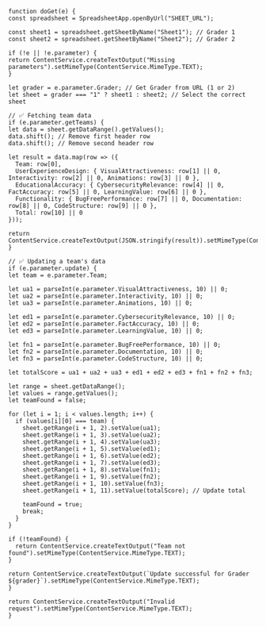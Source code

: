     function doGet(e) {
    const spreadsheet = SpreadsheetApp.openByUrl("SHEET_URL");
  
    const sheet1 = spreadsheet.getSheetByName("Sheet1"); // Grader 1
    const sheet2 = spreadsheet.getSheetByName("Sheet2"); // Grader 2

    if (!e || !e.parameter) {
    return ContentService.createTextOutput("Missing parameters").setMimeType(ContentService.MimeType.TEXT);
    }

    let grader = e.parameter.Grader; // Get Grader from URL (1 or 2)
    let sheet = grader === "1" ? sheet1 : sheet2; // Select the correct sheet

    // ✅ Fetching team data
    if (e.parameter.getTeams) {
    let data = sheet.getDataRange().getValues();
    data.shift(); // Remove first header row
    data.shift(); // Remove second header row

    let result = data.map(row => ({
      Team: row[0],
      UserExperienceDesign: { VisualAttractiveness: row[1] || 0, Interactivity: row[2] || 0, Animations: row[3] || 0 },
      EducationalAccuracy: { CybersecurityRelevance: row[4] || 0, FactAccuracy: row[5] || 0, LearningValue: row[6] || 0 },
      Functionality: { BugFreePerformance: row[7] || 0, Documentation: row[8] || 0, CodeStructure: row[9] || 0 },
      Total: row[10] || 0
    }));

    return ContentService.createTextOutput(JSON.stringify(result)).setMimeType(ContentService.MimeType.JSON);
    }

    // ✅ Updating a team's data
    if (e.parameter.update) {
    let team = e.parameter.Team;

    let ua1 = parseInt(e.parameter.VisualAttractiveness, 10) || 0;
    let ua2 = parseInt(e.parameter.Interactivity, 10) || 0;
    let ua3 = parseInt(e.parameter.Animations, 10) || 0;

    let ed1 = parseInt(e.parameter.CybersecurityRelevance, 10) || 0;
    let ed2 = parseInt(e.parameter.FactAccuracy, 10) || 0;
    let ed3 = parseInt(e.parameter.LearningValue, 10) || 0;

    let fn1 = parseInt(e.parameter.BugFreePerformance, 10) || 0;
    let fn2 = parseInt(e.parameter.Documentation, 10) || 0;
    let fn3 = parseInt(e.parameter.CodeStructure, 10) || 0;

    let totalScore = ua1 + ua2 + ua3 + ed1 + ed2 + ed3 + fn1 + fn2 + fn3;

    let range = sheet.getDataRange();
    let values = range.getValues();
    let teamFound = false;

    for (let i = 1; i < values.length; i++) {
      if (values[i][0] === team) {
        sheet.getRange(i + 1, 2).setValue(ua1);
        sheet.getRange(i + 1, 3).setValue(ua2);
        sheet.getRange(i + 1, 4).setValue(ua3);
        sheet.getRange(i + 1, 5).setValue(ed1);
        sheet.getRange(i + 1, 6).setValue(ed2);
        sheet.getRange(i + 1, 7).setValue(ed3);
        sheet.getRange(i + 1, 8).setValue(fn1);
        sheet.getRange(i + 1, 9).setValue(fn2);
        sheet.getRange(i + 1, 10).setValue(fn3);
        sheet.getRange(i + 1, 11).setValue(totalScore); // Update total

        teamFound = true;
        break;
      }
    }

    if (!teamFound) {
      return ContentService.createTextOutput("Team not found").setMimeType(ContentService.MimeType.TEXT);
    }

    return ContentService.createTextOutput(`Update successful for Grader ${grader}`).setMimeType(ContentService.MimeType.TEXT);
    }

    return ContentService.createTextOutput("Invalid request").setMimeType(ContentService.MimeType.TEXT);
    }

